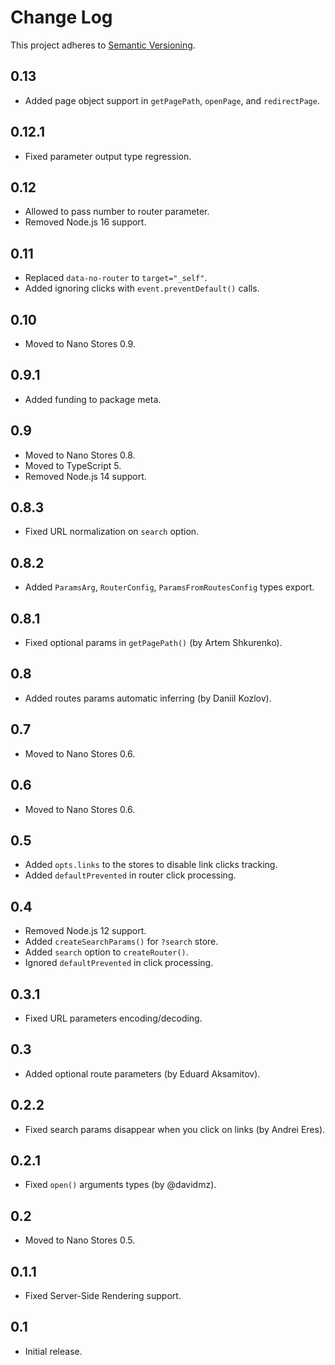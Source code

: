 # Change Log
This project adheres to [Semantic Versioning](http://semver.org/).

## 0.13
* Added page object support in `getPagePath`, `openPage`, and `redirectPage`.

## 0.12.1
* Fixed parameter output type regression.

## 0.12
* Allowed to pass number to router parameter.
* Removed Node.js 16 support.

## 0.11
* Replaced `data-no-router` to `target="_self"`.
* Added ignoring clicks with `event.preventDefault()` calls.

## 0.10
* Moved to Nano Stores 0.9.

## 0.9.1
* Added funding to package meta.

## 0.9
* Moved to Nano Stores 0.8.
* Moved to TypeScript 5.
* Removed Node.js 14 support.

## 0.8.3
* Fixed URL normalization on `search` option.

## 0.8.2
* Added `ParamsArg`, `RouterConfig`, `ParamsFromRoutesConfig` types export.

## 0.8.1
* Fixed optional params in `getPagePath()` (by Artem Shkurenko).

## 0.8
* Added routes params automatic inferring (by Daniil Kozlov).

## 0.7
* Moved to Nano Stores 0.6.

## 0.6
* Moved to Nano Stores 0.6.

## 0.5
* Added `opts.links` to the stores to disable link clicks tracking.
* Added `defaultPrevented` in router click processing.

## 0.4
* Removed Node.js 12 support.
* Added `createSearchParams()` for `?search` store.
* Added `search` option to `createRouter()`.
* Ignored `defaultPrevented` in click processing.

## 0.3.1
* Fixed URL parameters encoding/decoding.

## 0.3
* Added optional route parameters (by Eduard Aksamitov).

## 0.2.2
* Fixed search params disappear when you click on links (by Andrei Eres).

## 0.2.1
* Fixed `open()` arguments types (by @davidmz).

## 0.2
* Moved to Nano Stores 0.5.

## 0.1.1
* Fixed Server-Side Rendering support.

## 0.1
* Initial release.
